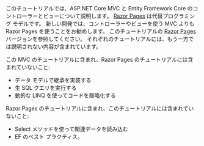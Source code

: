 このチュートリアルでは、ASP.NET Core MVC と Entity Framework Core のコントローラーとビューについて説明します。 [Razor Pages](xref:razor-pages/index) は代替プログラミング モデルです。 新しい開発では、コントローラーやビューを使う MVC よりも Razor Pages を使うことをお勧めします。 このチュートリアルの [Razor Pages](xref:data/ef-rp/intro) バージョンを参照してください。 それぞれのチュートリアルには、もう一方では説明されない内容が含まれています。

この MVC のチュートリアルに含まれ、Razor Pages のチュートリアルには含まれていないこと:

* データ モデルで継承を実装する
* 生 SQL クエリを実行する
* 動的な LINQ を使ってコードを簡略化する

Razor Pages のチュートリアルに含まれ、このチュートリアルには含まれていないこと:

* Select メソッドを使って関連データを読み込む
* EF のベスト プラクティス。
